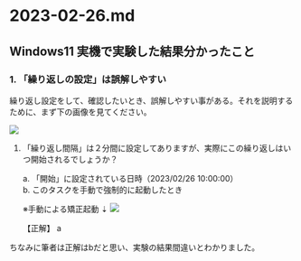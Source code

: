 # 2023-02-26.md

## Windows11 実機で実験した結果分かったこと

### 1. 「繰り返しの設定」は誤解しやすい

繰り返し設定をして、確認したいとき、誤解しやすい事がある。それを説明するために、まず下の画像を見てください。

![](https://i.imgur.com/Nsg4cvS.png)

1. 「繰り返し間隔」は２分間に設定してありますが、実際にこの繰り返しはいつ開始されるでしょうか？

    a. 「開始」に設定されている日時（2023/02/26 10:00:00）<br>
    b. このタスクを手動で強制的に起動したとき
    
    ※手動による矯正起動 ⇣
    ![](https://i.imgur.com/D6sOXec.png)

    【正解】 a
    
ちなみに筆者は正解はbだと思い、実験の結果間違いとわかりました。
